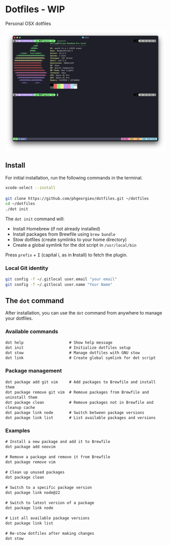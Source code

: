 # Dotfiles - WIP

Personal OSX dotfiles

![image](https://raw.githubusercontent.com/phgeorgiev/dotfiles/refs/heads/master/screenshot.png)

## Install

For initial installation, run the following commands in the terminal.

```bash
xcode-select --install

git clone https://github.com/phgeorgiev/dotfiles.git ~/dotfiles
cd ~/dotfiles
./dot init
```

The `dot init` command will:

- Install Homebrew (if not already installed)
- Install packages from Brewfile using `brew bundle`
- Stow dotfiles (create symlinks to your home directory)
- Create a global symlink for the dot script in `/usr/local/bin`

Press `prefix` + <kbd>I</kbd> (capital i, as in **I**nstall) to fetch the plugin.

### Local Git identity

```bash
git config -f ~/.gitlocal user.email "your email"
git config -f ~/.gitlocal user.name "Your Name"
```

## The `dot` command

After installation, you can use the `dot` command from anywhere to manage your dotfiles.

### Available commands

```console
dot help                    # Show help message
dot init                    # Initialize dotfiles setup
dot stow                    # Manage dotfiles with GNU stow
dot link                    # Create global symlink for dot script
```

### Package management

```console
dot package add git vim     # Add packages to Brewfile and install them
dot package remove git vim  # Remove packages from Brewfile and uninstall them
dot package clean           # Remove packages not in Brewfile and cleanup cache
dot package link node       # Switch between package versions
dot package link list       # List available packages and versions
```

### Examples

```console
# Install a new package and add it to Brewfile
dot package add neovim

# Remove a package and remove it from Brewfile
dot package remove vim

# Clean up unused packages
dot package clean

# Switch to a specific package version
dot package link node@22

# Switch to latest version of a package
dot package link node

# List all available package versions
dot package link list

# Re-stow dotfiles after making changes
dot stow
```
